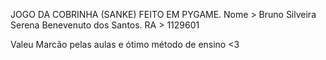 JOGO DA COBRINHA (SANKE) FEITO EM PYGAME.
Nome > Bruno Silveira Serena Benevenuto dos Santos.
RA > 1129601

Valeu Marcão pelas aulas e ótimo método de ensino <3
